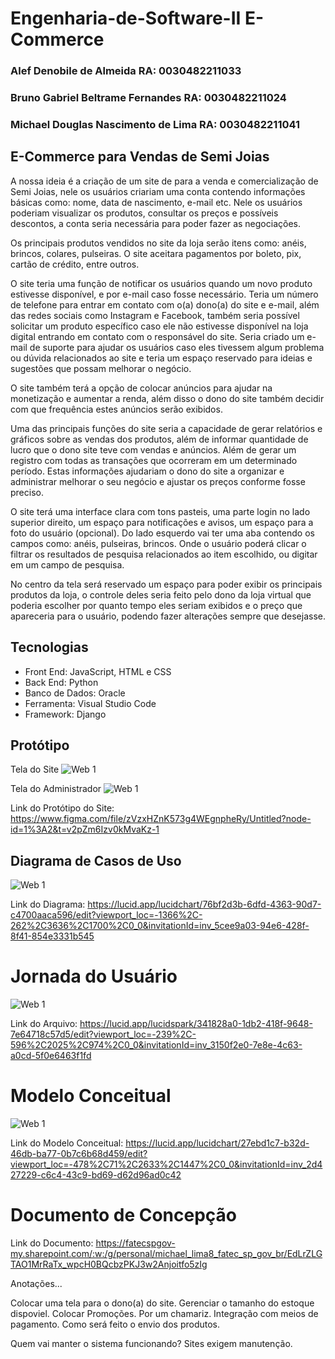 # Engenharia-de-Software-II E-Commerce

### Alef Denobile de Almeida																																																													RA: 0030482211033
### Bruno Gabriel Beltrame Fernandes                                                                  																								RA: 0030482211024
### Michael Douglas Nascimento de Lima                                                                																								RA: 0030482211041

## E-Commerce para Vendas de Semi Joias

A nossa ideia é a criação de um site de para a venda e comercialização de Semi Joias, nele os usuários criariam uma conta contendo informações básicas como: nome, data de nascimento, e-mail etc. Nele os usuários poderiam visualizar os produtos, consultar os preços e possíveis descontos, a conta seria necessária para poder fazer as negociações.

Os principais produtos vendidos no site da loja serão itens como: anéis, brincos, colares, pulseiras. O site aceitara pagamentos por boleto, pix, cartão de crédito, entre outros.

O site teria uma função de notificar os usuários quando um novo produto estivesse disponível, e por e-mail caso fosse necessário. 
Teria um número de telefone para entrar em contato com o(a) dono(a) do site e e-mail, além das redes sociais como Instagram e Facebook, também seria possível solicitar um produto específico caso ele não estivesse disponível na loja digital entrando em contato com o responsável do site.
Seria criado um e-mail de suporte para ajudar os usuários caso eles tivessem algum problema ou dúvida relacionados ao site e teria um espaço reservado para ideias e sugestões que possam melhorar o negócio.

O site também terá a opção de colocar anúncios para ajudar na monetização e aumentar a renda, além disso o dono do site também decidir com que frequência estes anúncios serão exibidos.

Uma das principais funções do site seria a capacidade de gerar relatórios e gráficos sobre as vendas dos produtos, além de informar quantidade de lucro que o dono site teve com vendas e anúncios. Além de gerar um registro com todas as transações que ocorreram em um determinado período. Estas informações ajudariam o dono do site a organizar e administrar melhorar o seu negócio e ajustar os preços conforme fosse preciso.

O site terá uma interface clara com tons pasteis, uma parte login no lado superior direito, um espaço para notificações e avisos, um espaço para a foto do usuário (opcional). Do lado esquerdo vai ter uma aba contendo os campos como: anéis, pulseiras, brincos. Onde o usuário poderá clicar o filtrar os resultados de pesquisa relacionados ao item escolhido, ou digitar em um campo de pesquisa.

No centro da tela será reservado um espaço para poder exibir os principais produtos da loja, o controle deles seria feito pelo dono da loja virtual que poderia escolher por quanto tempo eles seriam exibidos e o preço que apareceria para o usuário, podendo fazer alterações sempre que desejasse.

## Tecnologias

- Front End: JavaScript, HTML e CSS
- Back End: Python
- Banco de Dados: Oracle
- Ferramenta: Visual Studio Code
- Framework: Django

## Protótipo

Tela do Site
![Web 1](https://github.com/MichaelDouglasLima/Engenharia-de-Software-II-E-Commerce/blob/main/Prot%C3%B3tipo/Tela%20do%20Site.png)

Tela do Administrador
![Web 1](https://github.com/MichaelDouglasLima/Engenharia-de-Software-II-E-Commerce/blob/main/Prot%C3%B3tipo/Imagem%20Prot%C3%B3tipo%20ADM.png)


Link do Protótipo do Site: https://www.figma.com/file/zVzxHZnK573g4WEgnpheRy/Untitled?node-id=1%3A2&t=v2pZm6Izv0kMvaKz-1

## Diagrama de Casos de Uso
![Web 1](https://github.com/MichaelDouglasLima/Engenharia-de-Software-II-E-Commerce/blob/main/Prot%C3%B3tipo/Diagrama%20de%20Casos%20de%20Uso%20Beltrame%201.2.png)

Link do Diagrama: https://lucid.app/lucidchart/76bf2d3b-6dfd-4363-90d7-c4700aaca596/edit?viewport_loc=-1366%2C-262%2C3636%2C1700%2C0_0&invitationId=inv_5cee9a03-94e6-428f-8f41-854e3331b545

# Jornada do Usuário

![Web 1](https://github.com/MichaelDouglasLima/Engenharia-de-Software-II-E-Commerce/blob/main/Jornada%20do%20Usuario/Jornada%20do%20Usu%C3%A1rio%20Site%20Semi%20Joias.png)

Link do Arquivo: https://lucid.app/lucidspark/341828a0-1db2-418f-9648-7e64718c57d5/edit?viewport_loc=-239%2C-596%2C2025%2C974%2C0_0&invitationId=inv_3150f2e0-7e8e-4c63-a0cd-5f0e6463f1fd

# Modelo Conceitual

![Web 1](https://github.com/MichaelDouglasLima/Engenharia-de-Software-II-E-Commerce/blob/main/Modelo%20Conceitual/Modelo%20Conceitual%202.0.png)

Link do Modelo Conceitual: https://lucid.app/lucidchart/27ebd1c7-b32d-46db-ba77-0b7c6b68d459/edit?viewport_loc=-478%2C71%2C2633%2C1447%2C0_0&invitationId=inv_2d427229-c6c4-43c9-bd69-d62d96ad0c42

# Documento de Concepção

Link do Documento: https://fatecspgov-my.sharepoint.com/:w:/g/personal/michael_lima8_fatec_sp_gov_br/EdLrZLGTAO1MrRaTx_wpcH0BQcbzPKJ3w2Anjoitfo5zIg

Anotações...

Colocar uma tela para o dono(a) do site.
Gerenciar o tamanho do estoque dispoviel.
Colocar Promoções.
Por um chamariz.
Integração com meios de pagamento.
Como será feito o envio dos produtos.

Quem vai manter o sistema funcionando? Sites exigem manutenção.
